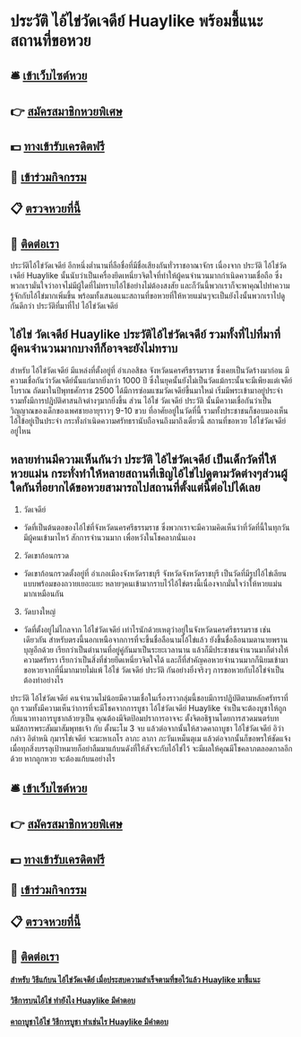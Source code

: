# ประวัติ ไอ้ไข่วัดเจดีย์ Huaylike พร้อมชี้แนะสถานที่ขอหวย

## 🛎 [เข้าเว็บไซต์หวย](https://bit.ly/3Ln40XR)
## 👉 [สมัครสมาชิกหวยพิเศษ](https://bit.ly/3Ln40XR)
## 💵 [ทางเข้ารับเครดิตฟรี](https://bit.ly/3UjX4yw)
## 👑 [เข้าร่วมกิจกรรม](https://bit.ly/3UjX4yw)
## 📋 [ตรวจหวยที่นี้](https://bit.ly/3UjX4yw)
## 📱 [ติดต่อเรา](https://bit.ly/3UjX4yw)

ประวัติไอ้ไข่วัดเจดีย์ อีกหนึ่งต่ำนานที่ลือชื่อที่มีชื่อเสียงกันทั่วราชอาณาจักร เนื่องจาก ประวัติ ไอ้ไข่วัดเจดีย์ Huaylike นั้นนับว่าเป็นเครื่องยึดเหนี่ยวจิตใจที่ทำให้ผู้คนจำนวนมากกำเนิดความเชื่อถือ ซึ่งพวกเรามั่นใจว่าอาจไม่มีผู้ใดที่ไม่ทราบไอ้ไข้อย่างไม่ต้องสงสัย และก็วันนี้พวกเราก็จะพาคุณไปทำความรู้จักกับไอ้ไข่มากเพิ่มขึ้น พร้อมทั้งเสนอแนะสถานที่ขอหวยที่ให้หวยแม่นๆจะเป็นยังไงนั้นพวกเราไปดูกันดีกว่า
ประวัติที่มาที่ไป ไอ้ไข่วัดเจดีย์

## ไอ้ไข่ วัดเจดีย์ Huaylike ประวัติไอ้ไข่วัดเจดีย์ รวมทั้งที่ไปที่มาที่ผู้คนจำนวนมากบางทีก็อาจจะยังไม่ทราบ
สำหรับ ไอ้ไข่วัดเจดีย์ มีแหล่งที่ตั้งอยู่ที่ อำเภอสิชล จังหวัดนครศรีธรรมราช ซึ่งเคยเป็นวัดร้างมาก่อน มีความเชื่อกันว่าวัดเจดีย์นั้นแก่มากยิ่งกว่า 1000 ปี ซึ่งในยุคนั้นยังไม่เป็นวัดแม้กระนั้นจะมีเพียงแต่เจดีย์โบราณ ถัดมาในปีพุทธศักราช 2500 ได้มีการซ่อมแซมวัดเจดีย์ขึ้นมาใหม่ เริ่มมีพระเข้ามาอยู่ประจำ รวมทั้งมีการปฎิบัติศาสนกิจต่างๆมากยิ่งขึ้น ส่วน ไอ้ไข่ วัดเจดีย์ ประวัติ นั้นมีความเชื่อกันว่าเป็นวิญญาณของเด็กของเพศชายอายุราวๆ 9-10 ขวบ ที่อาศัยอยู่ในวัดที่นี้ รวมทั้งประชาชนก็ชอบมองเห็นไอ้ไข้อยู่เป็นประจำ กระทั่งกำเนิดความศรัทธรานับถือจนถึงมาถึงเดี๋ยวนี้
สถานที่ขอหวย ไอ้ไข่วัดเจดีย์ อยู่ไหน

## หลายท่านมีความเห็นกันว่า ประวัติ ไอ้ไข่วัดเจดีย์ เป็นเด็กวัดที่ให้หวยแม่น กระทั่งทำให้หลายสถานที่เชิญไอ้ไข่ไปดูตามวัดต่างๆส่วนผู้ใดกันที่อยากได้ขอหวยสามารถไปสถานที่ตั้งแต่นี้ต่อไปได้เลย
1. วัดเจดีย์
- วัดที่เป็นต้นตอของไอ้ไข่ที่จังหวัดนครศรีธรรมราช ซึ่งพวกเราจะมีความคิดเห็นว่าที่วัดที่นี้ในทุกวันมีผู้คนเข้ามาไหว้ สักการจำนวนมาก เพื่อหวังในโชคลาภนั่นเอง
2. วัดเขาก้อนกรวด
- วัดเขาก้อนกรวดตั้งอยู่ที่ อำเภอเมืองจังหวัดราชบุรี จังหวัดจังหวัดราชบุรี เป็นวัดที่มีรูปไอ้ไข่เลียนแบบพร้อมของถวายเยอะแยะ หลายๆคนเข้ามากราบไว้ไอ้ไข่ตรงนี้เนื่องจากมั่นใจว่าให้หวยแม่นมากเหมือนกัน
3. วัดบางใหญ่
- วัดที่ตั้งอยู่ไม่ไกลจาก ไอ้ไข่วัดเจดีย์ เท่าไรนักด้วยเหตุว่าอยู่ในจังหวัดนครศรีธรรมราช เช่นเดียวกัน สำหรับตรงนี้นอกเหนือจากการที่จะขึ้นชื่อลือนามไอ้ไข่แล้ว ยังขึ้นชื่อลือนามตานายพรานบุญอีกด้วย เรียกว่าเป็นตำนานที่อยู่คู่กันมาเป็นระยะเวลานาน แล้วก็มีประชาชนจำนวนมาก็ต่างให้ความศรัทรา เรียกว่าเป็นสิ่งที่ช่วยยึดเหนี่ยวจิตใจได้ และก็ที่สำคัญคอหวยจำนวนมากก็นิยมเข้ามาขอหวยจากที่นี่มากมายไม่แพ้ ไอ้ไข่ วัดเจดีย์ ประวัติ กันอย่างยิ่งจริงๆ
การขอหวยกับไอ้ไข่จำเป็นต้องทำอย่างไร

ประวัติ ไอ้ไข่วัดเจดีย์ คนจำนวนไม่น้อยมีความเชื่อในเรื่องราวกลุ่มนี้ชอบมีการปฎิบัติตามหลักศรัทราที่ถูก รวมทั้งมีความเห็นว่าการที่จะมีโชคจากการบูชา ไอ้ไข่วัดเจดีย์ Huaylike จำเป็นจะต้องบูชาให้ถูกกับแนวทางการบูชากล้วยๆเป็น คุณต้องมีจิตป้อมปราการอาจจะ ตั้งจิตอธิฐานโดยการสวดมนตร์บทนมัสการพระสัมมาสัมพุทธเจ้า กับ ตั้งนะโม 3 จบ แล้วต่อจากนั้นให้สวดคาถาบูชา ไอ้ไข่วัดเจดีย์ อิว่ากล่าว อิตำหนิ กุมารไข่เจดีย์ จะมะหาเถโร ลาภะ ลาภา ภะวันเหม็นตุเม แล้วต่อจากนั้นก็ขอพรให้ชัดแจ้ง เมื่อทุกสิ่งบรรลุเป้าหมายก็อย่าลืมมาแก้บนดังที่ให้สัจจะกับไอ้ไข่ไว้ จะมีผลให้คุณมีโชคลาภตลอดกาลอีกด้วย
หากถูกหวย จะต้องแก้บนอย่างไร

## 🛎 [เข้าเว็บไซต์หวย](https://bit.ly/3Ln40XR)
## 👉 [สมัครสมาชิกหวยพิเศษ](https://bit.ly/3Ln40XR)
## 💵 [ทางเข้ารับเครดิตฟรี](https://bit.ly/3UjX4yw)
## 👑 [เข้าร่วมกิจกรรม](https://bit.ly/3UjX4yw)
## 📋 [ตรวจหวยที่นี้](https://bit.ly/3UjX4yw)
## 📱 [ติดต่อเรา](https://bit.ly/3UjX4yw)

#### [สำหรับ วิธีแก้บน ไอ้ไข่วัดเจดีย์ เมื่อประสบความสำเร็จตามที่ขอไว้แล้ว Huaylike มาชี้แนะ](https://atom.io/themes/สำหรับ%20วิธีแก้บน%20ไอ้ไข่วัดเจดีย์%20เมื่อประสบความสำเร็จตามที่ขอไว้แล้ว%20Huaylike%20มาชี้แนะ)
#### [วิธีการบนไอ้ไข่ ทำยังไง Huaylike มีคำตอบ](https://atom.io/themes/วิธีการบนไอ้ไข่%20ทำยังไง%20Huaylike%20มีคำตอบ)
#### [คาถาบูชาไอ้ไข่ วิธีการบูชา ทำเช่นไร Huaylike มีคำตอบ](https://atom.io/themes/คาถาบูชาไอ้ไข่%20วิธีการบูชา%20ทำเช่นไร%20Huaylike%20มีคำตอบ)
